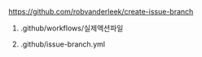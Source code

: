 https://github.com/robvanderleek/create-issue-branch

1. .github/workflows/실제액션파일

2. .github/issue-branch.yml
